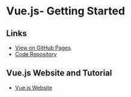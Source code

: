 
# Vue.js- Getting Started

## Links

- [View on GitHub Pages](https://gangadhar993.github.io/Vue/)
- [Code Repository](https://github.com/gangadhar993/Vue)

## Vue.js Website and Tutorial

- [Vue.js Website](https://vuejs.org/)
